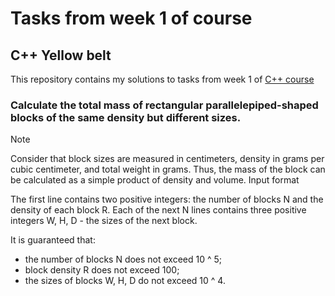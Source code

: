 # Tasks from week 1 of course

## C++ Yellow belt

This repository contains my solutions to tasks from week 1 of [C++ course](https://www.coursera.org/learn/c-plus-plus-yellow/home/welcome)

### Calculate the total mass of rectangular parallelepiped-shaped blocks of the same density but different sizes.
Note

Consider that block sizes are measured in centimeters, density in grams per cubic centimeter, and total weight in grams. Thus, the mass of the block can be calculated as a simple product of density and volume.
Input format

The first line contains two positive integers: the number of blocks N and the density of each block R. Each of the next N lines contains three positive integers W, H, D - the sizes of the next block.

It is guaranteed that:

+ the number of blocks N does not exceed 10 ^ 5;
+ block density R does not exceed 100;
+ the sizes of blocks W, H, D do not exceed 10 ^ 4. 
